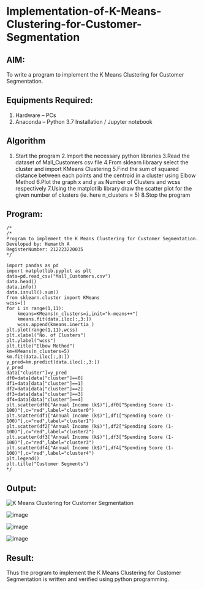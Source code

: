 # Implementation-of-K-Means-Clustering-for-Customer-Segmentation

## AIM:
To write a program to implement the K Means Clustering for Customer Segmentation.

## Equipments Required:
1. Hardware – PCs
2. Anaconda – Python 3.7 Installation / Jupyter notebook

## Algorithm
1. Start the program
2.Import the necessary python libraries
3.Read the dataset of Mall_Customers csv file
4.From sklearn libraary select the cluster and import KMeans Clustering
5.Find the sum of squared distance between each points and the centroid in a cluster using Elbow Method
6.Plot the graph x and y as Number of Clusters and wcss respectively
7.Using the matplotlib library draw the scatter plot for the given number of clusters (ie. here n_clusters = 5)
8.Stop the program
   

## Program:
```
/*
/*
Program to implement the K Means Clustering for Customer Segmentation.
Developed by: Hemanth A
RegisterNumber: 212223220035
*/

import pandas as pd
import matplotlib.pyplot as plt
data=pd.read_csv("Mall_Customers.csv")
data.head()
data.info()
data.isnull().sum()
from sklearn.cluster import KMeans
wcss=[]
for i in range(1,11):
    kmeans=KMeans(n_clusters=i,init="k-means++")
    kmeans.fit(data.iloc[:,3:])
    wcss.append(kmeans.inertia_)
plt.plot(range(1,11),wcss)
plt.xlabel("No. of Clusters")
plt.ylabel("wcss")
plt.title("Elbow Method")
km=KMeans(n_clusters=5)
km.fit(data.iloc[:,3:])
y_pred=km.predict(data.iloc[:,3:])
y_pred
data["cluster"]=y_pred
df0=data[data["cluster"]==0]
df1=data[data["cluster"]==1]
df2=data[data["cluster"]==2]
df3=data[data["cluster"]==3]
df4=data[data["cluster"]==4]
plt.scatter(df0["Annual Income (k$)"],df0["Spending Score (1-100)"],c="red",label="cluster0")
plt.scatter(df1["Annual Income (k$)"],df1["Spending Score (1-100)"],c="red",label="cluster1")
plt.scatter(df2["Annual Income (k$)"],df2["Spending Score (1-100)"],c="red",label="cluster2")
plt.scatter(df3["Annual Income (k$)"],df3["Spending Score (1-100)"],c="red",label="cluster3")
plt.scatter(df4["Annual Income (k$)"],df4["Spending Score (1-100)"],c="red",label="cluster4")
plt.legend()
plt.title("Customer Segments")
*/
```

## Output:
![K Means Clustering for Customer Segmentation](sam.png)

![image](https://github.com/user-attachments/assets/5fea4de5-8fc0-4b09-a6b6-ed918b6961a6)

![image](https://github.com/user-attachments/assets/cbb629f6-7585-4ec0-8292-2c5850fbc209)

![image](https://github.com/user-attachments/assets/11728589-0a01-4dee-a726-61c744e2dd2a)





## Result:
Thus the program to implement the K Means Clustering for Customer Segmentation is written and verified using python programming.
